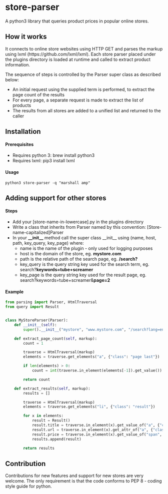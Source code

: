 # store-parser
A python3 library that queries product prices in popular online stores.

<h2>How it works</h2>
<p>
   It connects to online store websites using HTTP GET and parses the markup using lxml (https://github.com/lxml/lxml). Each store parser placed under the plugins directory is loaded at runtime and called to extract product information.
</p>
<p>
   The sequence of steps is controlled by the Parser super class as described below:
</p>
<ul>
   <li>An initial request using the supplied term is performed, to extract the page count of the results</li>
   <li>For every page, a separate request is made to extract the list of products</li>
   <li>The results from all stores are added to a unified list and returned to the caller</li>
</ul>

<h2>Installation</h2>
<h4>Prerequisites</h4>
<ul>
   <li>Requires python 3: brew install python3</li>
   <li>Requires lxml: pip3 install lxml</li>
</ul>
<h4>Usage</h4>

```shell
python3 store-parser -q "marshall amp"
```

<h2>Adding support for other stores</h2>
<h4>Steps</h4>
<ul>
   <li>Add your [store-name-in-lowercase].py in the plugins directory</li>
   <li>Write a class that inherits from Parser named by this convention: [Store-name-capitalized]Parser</li>
   <li>
      In your <b>__init__</b> method call the super class __init__ using (name, host, path, key_query, key_page) where:
      <ul>
         <li>name is the name of the plugin - only used for logging purposes</li>
         <li>host is the domain of the store, eg. <b>mystore.com</b></li>
         <li>path is the relative path of the search page, eg. <b>/search?</b></li>
         <li>key_query is the query string key used for the search term, eg. search?<b>keywords=tube+screamer</b></li>
         <li>key_page is the query string key used for the result page, eg. search?keywords=tube+screamer&<b>page=2</b></li>
      </ul>
   </li>
</ul>
<h4>Example</h4>
   
```python
from parsing import Parser, HtmlTraversal
from query import Result


class MyStoreParser(Parser):
    def __init__(self):
        super().__init__("mystore", "www.mystore.com", "/search?lang=en", "keywords", "page")

    def extract_page_count(self, markup):
        count = 1

        traverse = HtmlTraversal(markup)
        elements = traverse.get_elements("a", {"class": "page last"})

        if len(elements) > 0:
            count = int(traverse.in_element(elements[-1]).get_value())

        return count

    def extract_results(self, markup):
        results = []

        traverse = HtmlTraversal(markup)
        elements = traverse.get_elements("li", {"class": "result"})

        for x in elements:
            result = Result()
            result.title = traverse.in_element(x).get_value_of("a", {"class": "title"})
            result.url = traverse.in_element(x).get_attr_of("a", {"class": "title"}, "href")
            result.price = traverse.in_element(x).get_value_of("span", {"class": "price"})
            results.append(result)

        return results
```

<h2>Contribution</h2>
<p>
    Contributions for new features and support for new stores are very welcome. The only requirement is that the code conforms to PEP 8 - coding style guide for python.
</p>
